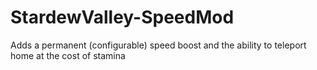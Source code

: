 # StardewValley-SpeedMod
Adds a permanent (configurable) speed boost and the ability to teleport home at the cost of stamina
